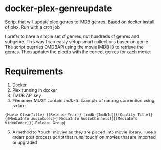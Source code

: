 # docker-plex-genreupdate

Script that will update plex genres to IMDB genres. Based on docker install of plex. Run with a cron job 

I prefer to have a simple set of genres, not hundreds of genres and subgenre. This way I can easily setup smart collections based on genre. The script querries OMDBAPI using the movie IMDB ID to retrieve the genres. Then updates the plexdb with the correct genres for each movie.

# Requirements
1. Docker
2. Plex running in docker
3. TMDB API key
4. Filenames MUST contain *imdb-tt*. Example of naming convention using radarr: 
```
{Movie CleanTitle} {(Release Year)} [imdb-{ImdbId}]{[Quality Title]}{[MediaInfo AudioCodec}{ MediaInfo AudioChannels]}{[MediaInfo VideoCodec]}{-Release Group}
```
5. A method to 'touch' movies as they are placed into movie library. I use a radarr post process script that runs 'touch' on movies that are imported or upgraded




